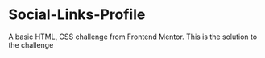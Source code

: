 # Social-Links-Profile
A basic HTML, CSS challenge from Frontend Mentor. This is the solution to the challenge
